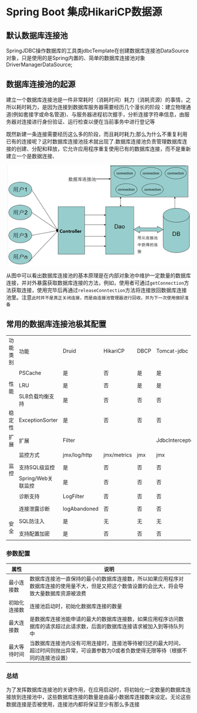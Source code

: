 # Spring Boot 集成HikariCP数据源

## 默认数据库连接池

SpringJDBC操作数据库的工具类jdbcTemplate在创建数据库连接池DataSource对象，只是使用的是Spring内置的、简单的数据库连接池对象DriverManagerDataSource;

## 数据库连接池的起源

建立一个数据库连接池是一件非常耗时（消耗时间）耗力（消耗资源）的事情，之所以耗时耗力，是因为连接到数据库服务器需要经历几个漫长的阶段：建立物理通道(例如套接字或命名管道)、与服务器进程初次握手，分析连接字符串信息，由服务器对连接进行身份验证、运行检查以便在当前事务中进行登记等

既然新建一条连接需要经历这么多的阶段，而且耗时耗力;那么为什么不重复利用已有的连接呢？这时数据库连接池技术就出现了.数据库连接池负责管理数据库连接的创建、分配和释放，它允许应用程序重复使用已有的数据库连接，而不是重新建立一个是数据连接、

![image](https://raw.githubusercontent.com/ClementIV/picture/master/5b25b4b952723d898625232544f507eb.png)

从图中可以看出数据库连接池的基本原理是在内部对象池中维护一定数量的数据库连接，并对外暴露获取数据库连接的方法，例如，使用者可通过`getConnection`方法获取连接，使用完毕后再通过`releaseConntection`方法将连接放回数据库连接池里。注意`此时并不是真正关闭连接，而是由连接池管理器进行回收，并为下一次使用做好准备`

## 常用的数据库连接池极其配置

<div class="bi-table">
  <table>
    <colgroup>
      <col width="90px" />
      <col width="163px" />
      <col width="124px" />
      <col width="110px" />
      <col width="90px" />
      <col width="163px" />
      <col width="85px" />
    </colgroup>
    <tbody>
      <tr height="34px">
        <td rowspan="1" colSpan="1">
          <div data-type="p">功能类别</div>
        </td>
        <td rowspan="1" colSpan="1">
          <div data-type="p">功能</div>
        </td>
        <td rowspan="1" colSpan="1">
          <div data-type="p">Druid</div>
        </td>
        <td rowspan="1" colSpan="1">
          <div data-type="p">HikariCP</div>
        </td>
        <td rowspan="1" colSpan="1">
          <div data-type="p">DBCP</div>
        </td>
        <td rowspan="1" colSpan="1">
          <div data-type="p">Tomcat-jdbc</div>
        </td>
        <td rowspan="1" colSpan="1">
          <div data-type="p">C3P0</div>
        </td>
      </tr>
      <tr height="34px">
        <td rowspan="3" colSpan="1">
          <div data-type="p">性能</div>
        </td>
        <td rowspan="1" colSpan="1">
          <div data-type="p">PSCache</div>
        </td>
        <td rowspan="1" colSpan="1">
          <div data-type="p">是</div>
        </td>
        <td rowspan="1" colSpan="1">
          <div data-type="p">否</div>
        </td>
        <td rowspan="1" colSpan="1">
          <div data-type="p">是</div>
        </td>
        <td rowspan="1" colSpan="1">
          <div data-type="p">是</div>
        </td>
        <td rowspan="1" colSpan="1">
          <div data-type="p">是</div>
        </td>
      </tr>
      <tr height="34px">
        <td rowspan="1" colSpan="1">
          <div data-type="p">LRU</div>
        </td>
        <td rowspan="1" colSpan="1">
          <div data-type="p">是</div>
        </td>
        <td rowspan="1" colSpan="1">
          <div data-type="p">否</div>
        </td>
        <td rowspan="1" colSpan="1">
          <div data-type="p">是</div>
        </td>
        <td rowspan="1" colSpan="1">
          <div data-type="p">是</div>
        </td>
        <td rowspan="1" colSpan="1">
          <div data-type="p">是</div>
        </td>
      </tr>
      <tr height="34px">
        <td rowspan="1" colSpan="1">
          <div data-type="p">SLB负载均衡支持</div>
        </td>
        <td rowspan="1" colSpan="1">
          <div data-type="p">是</div>
        </td>
        <td rowspan="1" colSpan="1">
          <div data-type="p">否</div>
        </td>
        <td rowspan="1" colSpan="1">
          <div data-type="p">否</div>
        </td>
        <td rowspan="1" colSpan="1">
          <div data-type="p">否</div>
        </td>
        <td rowspan="1" colSpan="1">
          <div data-type="p">否</div>
        </td>
      </tr>
      <tr height="34px">
        <td rowspan="1" colSpan="1">
          <div data-type="p">稳定性</div>
        </td>
        <td rowspan="1" colSpan="1">
          <div data-type="p">ExceptionSorter </div>
        </td>
        <td rowspan="1" colSpan="1">
          <div data-type="p">是</div>
        </td>
        <td rowspan="1" colSpan="1">
          <div data-type="p">否</div>
        </td>
        <td rowspan="1" colSpan="1">
          <div data-type="p">否</div>
        </td>
        <td rowspan="1" colSpan="1">
          <div data-type="p">否</div>
        </td>
        <td rowspan="1" colSpan="1">
          <div data-type="p">否</div>
        </td>
      </tr>
      <tr height="34px">
        <td rowspan="1" colSpan="1">
          <div data-type="p">扩展</div>
        </td>
        <td rowspan="1" colSpan="1">
          <div data-type="p">扩展</div>
        </td>
        <td rowspan="1" colSpan="1">
          <div data-type="p">Filter</div>
        </td>
        <td rowspan="1" colSpan="1">
          <div data-type="p"></div>
        </td>
        <td rowspan="1" colSpan="1">
          <div data-type="p"></div>
        </td>
        <td rowspan="1" colSpan="1">
          <div data-type="p">JdbcIntercepter</div>
        </td>
        <td rowspan="1" colSpan="1">
          <div data-type="p"></div>
        </td>
      </tr>
      <tr height="34px">
        <td rowspan="3" colSpan="1">
          <div data-type="p">监控</div>
        </td>
        <td rowspan="1" colSpan="1">
          <div data-type="p">监控方式</div>
        </td>
        <td rowspan="1" colSpan="1">
          <div data-type="p">jmx/log/http</div>
        </td>
        <td rowspan="1" colSpan="1">
          <div data-type="p">jmx/metrics</div>
        </td>
        <td rowspan="1" colSpan="1">
          <div data-type="p">jmx</div>
        </td>
        <td rowspan="1" colSpan="1">
          <div data-type="p">jmx</div>
        </td>
        <td rowspan="1" colSpan="1">
          <div data-type="p">jmx</div>
        </td>
      </tr>
      <tr height="34px">
        <td rowspan="1" colSpan="1">
          <div data-type="p">支持SQL级监控</div>
        </td>
        <td rowspan="1" colSpan="1">
          <div data-type="p">是</div>
        </td>
        <td rowspan="1" colSpan="1">
          <div data-type="p">否</div>
        </td>
        <td rowspan="1" colSpan="1">
          <div data-type="p">否</div>
        </td>
        <td rowspan="1" colSpan="1">
          <div data-type="p">否</div>
        </td>
        <td rowspan="1" colSpan="1">
          <div data-type="p">否</div>
        </td>
      </tr>
      <tr height="34px">
        <td rowspan="1" colSpan="1">
          <div data-type="p">Spring/Web关联监控</div>
        </td>
        <td rowspan="1" colSpan="1">
          <div data-type="p">是</div>
        </td>
        <td rowspan="1" colSpan="1">
          <div data-type="p">否</div>
        </td>
        <td rowspan="1" colSpan="1">
          <div data-type="p">否</div>
        </td>
        <td rowspan="1" colSpan="1">
          <div data-type="p">否</div>
        </td>
        <td rowspan="1" colSpan="1">
          <div data-type="p">否</div>
        </td>
      </tr>
      <tr height="34px">
        <td rowspan="2" colSpan="1">
          <div data-type="p"></div>
        </td>
        <td rowspan="1" colSpan="1">
          <div data-type="p">诊断支持</div>
        </td>
        <td rowspan="1" colSpan="1">
          <div data-type="p">LogFilter</div>
        </td>
        <td rowspan="1" colSpan="1">
          <div data-type="p">否</div>
        </td>
        <td rowspan="1" colSpan="1">
          <div data-type="p">否</div>
        </td>
        <td rowspan="1" colSpan="1">
          <div data-type="p">否</div>
        </td>
        <td rowspan="1" colSpan="1">
          <div data-type="p">否</div>
        </td>
      </tr>
      <tr height="34px">
        <td rowspan="1" colSpan="1">
          <div data-type="p">连接泄露诊断</div>
        </td>
        <td rowspan="1" colSpan="1">
          <div data-type="p">logAbandoned</div>
        </td>
        <td rowspan="1" colSpan="1">
          <div data-type="p">否</div>
        </td>
        <td rowspan="1" colSpan="1">
          <div data-type="p">否</div>
        </td>
        <td rowspan="1" colSpan="1">
          <div data-type="p">否</div>
        </td>
        <td rowspan="1" colSpan="1">
          <div data-type="p">否</div>
        </td>
      </tr>
      <tr height="34px">
        <td rowspan="2" colSpan="1">
          <div data-type="p">安全</div>
        </td>
        <td rowspan="1" colSpan="1">
          <div data-type="p">SQL防注入</div>
        </td>
        <td rowspan="1" colSpan="1">
          <div data-type="p">是</div>
        </td>
        <td rowspan="1" colSpan="1">
          <div data-type="p">无</div>
        </td>
        <td rowspan="1" colSpan="1">
          <div data-type="p">无</div>
        </td>
        <td rowspan="1" colSpan="1">
          <div data-type="p">无</div>
        </td>
        <td rowspan="1" colSpan="1">
          <div data-type="p">无</div>
        </td>
      </tr>
      <tr height="34px">
        <td rowspan="1" colSpan="1">
          <div data-type="p">支持配置加密</div>
        </td>
        <td rowspan="1" colSpan="1">
          <div data-type="p">是</div>
        </td>
        <td rowspan="1" colSpan="1">
          <div data-type="p">否</div>
        </td>
        <td rowspan="1" colSpan="1">
          <div data-type="p">否</div>
        </td>
        <td rowspan="1" colSpan="1">
          <div data-type="p">否</div>
        </td>
        <td rowspan="1" colSpan="1">
          <div data-type="p">否</div>
        </td>
      </tr>
    </tbody>
  </table>
</div>

### 参数配置

|属性 | 说明|
|-|-|
最小连接数 | 数据库连接池一直保持的最小的数据库连接数，所以如果应用程序对数据库连接的使用量不大，但是又把这个数值设置的会比大，将会导致大量数据库资源被浪费
初始化连接数 | 连接池启动时，初始化数据库连接的数量
最大连接数 | 是数据库连接池能申请的最大的数据库连接数，如果应用程序访问数据库的请求超过此请求数，后面的数据库连接请求被加入到等待队列中
最大等待时间 |当数据库连接池内没有可用连接时，连接池等待被归还的最大时间，超过时间则抛出异常，可设置参数为0或者负数使得无限等待（根据不同的连接池设置）

### 总结

为了发挥数据库连接池的关键作用，在应用启动时，将初始化一定数量的数据库连接放到连接池中，这些数据库连接的数量是由最小数据库连接数来设定。无论这些数据连接是否被使用，连接池内都将保证至少有那么多连接

